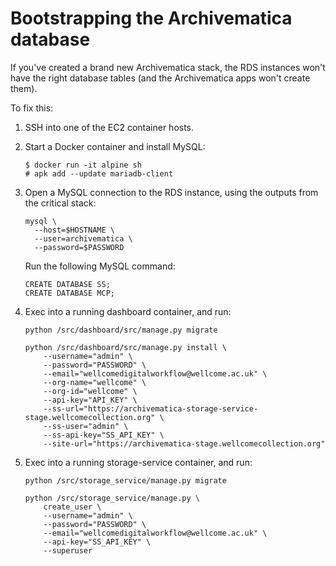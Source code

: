 # Bootstrapping the Archivematica database

If you've created a brand new Archivematica stack, the RDS instances won't have the right database tables (and the Archivematica apps won't create them).

To fix this:

1.  SSH into one of the EC2 container hosts.

2.  Start a Docker container and install MySQL:

    ```console
    $ docker run -it alpine sh
    # apk add --update mariadb-client
    ```

3.  Open a MySQL connection to the RDS instance, using the outputs from the critical stack:

    ```
    mysql \
      --host=$HOSTNAME \
      --user=archivematica \
      --password=$PASSWORD
    ```

    Run the following MySQL command:

    ```mysql
    CREATE DATABASE SS;
    CREATE DATABASE MCP;
    ```

4.  Exec into a running dashboard container, and run:

    ```
    python /src/dashboard/src/manage.py migrate

    python /src/dashboard/src/manage.py install \
        --username="admin" \
        --password="PASSWORD" \
        --email="wellcomedigitalworkflow@wellcome.ac.uk" \
        --org-name="wellcome" \
        --org-id="wellcome" \
        --api-key="API_KEY" \
        --ss-url="https://archivematica-storage-service-stage.wellcomecollection.org" \
        --ss-user="admin" \
        --ss-api-key="SS_API_KEY" \
        --site-url="https://archivematica-stage.wellcomecollection.org"
    ```

5.  Exec into a running storage-service container, and run:

    ```
    python /src/storage_service/manage.py migrate

    python /src/storage_service/manage.py \
        create_user \
        --username="admin" \
        --password="PASSWORD" \
        --email="wellcomedigitalworkflow@wellcome.ac.uk" \
        --api-key="SS_API_KEY" \
        --superuser
    ```

